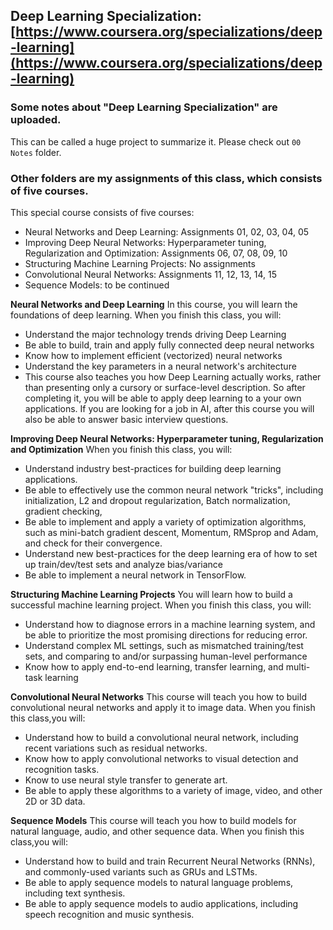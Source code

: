 ## Deep Learning Specialization: [https://www.coursera.org/specializations/deep-learning](https://www.coursera.org/specializations/deep-learning)

### Some notes about "Deep Learning Specialization" are uploaded. 
This can be called a huge project to summarize it. Please check out `00 Notes` folder. 

### Other folders are my assignments of this class, which consists of five courses.
This special course consists of five courses:
- Neural Networks and Deep Learning: Assignments 01, 02, 03, 04, 05
- Improving Deep Neural Networks: Hyperparameter tuning, Regularization and Optimization: Assignments 06, 07, 08, 09, 10
- Structuring Machine Learning Projects: No assignments
- Convolutional Neural Networks: Assignments 11, 12, 13, 14, 15
- Sequence Models: to be continued

**Neural Networks and Deep Learning**
In this course, you will learn the foundations of deep learning. When you finish this class, you will:
- Understand the major technology trends driving Deep Learning
- Be able to build, train and apply fully connected deep neural networks
- Know how to implement efficient (vectorized) neural networks
- Understand the key parameters in a neural network's architecture
- This course also teaches you how Deep Learning actually works, rather than presenting only a cursory or surface-level description. So after completing it, you will be able to apply deep learning to a your own applications. If you are looking for a job in AI, after this course you will also be able to answer basic interview questions.

**Improving Deep Neural Networks: Hyperparameter tuning, Regularization and Optimization**
When you finish this class, you will:
- Understand industry best-practices for building deep learning applications.
- Be able to effectively use the common neural network "tricks", including initialization, L2 and dropout regularization, Batch normalization, gradient checking,
- Be able to implement and apply a variety of optimization algorithms, such as mini-batch gradient descent, Momentum, RMSprop and Adam, and check for their convergence.
- Understand new best-practices for the deep learning era of how to set up train/dev/test sets and analyze bias/variance
- Be able to implement a neural network in TensorFlow.

**Structuring Machine Learning Projects**
You will learn how to build a successful machine learning project. When you finish this class, you will:
- Understand how to diagnose errors in a machine learning system, and be able to prioritize the most promising directions for reducing error.
- Understand complex ML settings, such as mismatched training/test sets, and comparing to and/or surpassing human-level performance
- Know how to apply end-to-end learning, transfer learning, and multi-task learning

**Convolutional Neural Networks**
This course will teach you how to build convolutional neural networks and apply it to image data. When you finish this class,you will:
- Understand how to build a convolutional neural network, including recent variations such as residual networks.
- Know how to apply convolutional networks to visual detection and recognition tasks.
- Know to use neural style transfer to generate art.
- Be able to apply these algorithms to a variety of image, video, and other 2D or 3D data.

**Sequence Models**
This course will teach you how to build models for natural language, audio, and other sequence data. When you finish this class,you will:
- Understand how to build and train Recurrent Neural Networks (RNNs), and commonly-used variants such as GRUs and LSTMs.
- Be able to apply sequence models to natural language problems, including text synthesis.
- Be able to apply sequence models to audio applications, including speech recognition and music synthesis.
